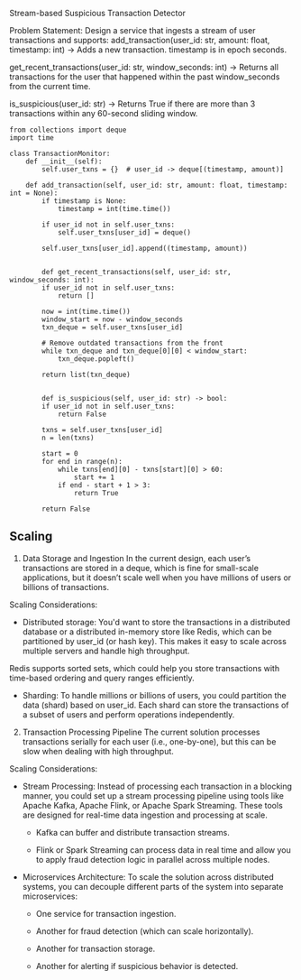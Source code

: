 
Stream-based Suspicious Transaction Detector

Problem Statement:
Design a service that ingests a stream of user transactions and supports:
add_transaction(user_id: str, amount: float, timestamp: int)
 → Adds a new transaction. timestamp is in epoch seconds.


get_recent_transactions(user_id: str, window_seconds: int)
 → Returns all transactions for the user that happened within the past window_seconds from the current time.


is_suspicious(user_id: str)
 → Returns True if there are more than 3 transactions within any 60-second sliding window.


```
from collections import deque
import time

class TransactionMonitor:
    def __init__(self):
        self.user_txns = {}  # user_id -> deque[(timestamp, amount)]

    def add_transaction(self, user_id: str, amount: float, timestamp: int = None):
        if timestamp is None:
            timestamp = int(time.time())

        if user_id not in self.user_txns:
            self.user_txns[user_id] = deque()

        self.user_txns[user_id].append((timestamp, amount))


        def get_recent_transactions(self, user_id: str, window_seconds: int):
        if user_id not in self.user_txns:
            return []

        now = int(time.time())
        window_start = now - window_seconds
        txn_deque = self.user_txns[user_id]

        # Remove outdated transactions from the front
        while txn_deque and txn_deque[0][0] < window_start:
            txn_deque.popleft()

        return list(txn_deque)


        def is_suspicious(self, user_id: str) -> bool:
        if user_id not in self.user_txns:
            return False

        txns = self.user_txns[user_id]
        n = len(txns)

        start = 0
        for end in range(n):
            while txns[end][0] - txns[start][0] > 60:
                start += 1
            if end - start + 1 > 3:
                return True

        return False

```

## Scaling

1. Data Storage and Ingestion
In the current design, each user’s transactions are stored in a deque, which is fine for small-scale applications, but it doesn’t scale well when you have millions of users or billions of transactions.

Scaling Considerations:

- Distributed storage: You'd want to store the transactions in a distributed database or a distributed in-memory store like Redis, which can be partitioned by user_id (or hash key). This makes it easy to scale across multiple servers and handle high throughput.

Redis supports sorted sets, which could help you store transactions with time-based ordering and query ranges efficiently.

- Sharding: To handle millions or billions of users, you could partition the data (shard) based on user_id. Each shard can store the transactions of a subset of users and perform operations independently.

2. Transaction Processing Pipeline
The current solution processes transactions serially for each user (i.e., one-by-one), but this can be slow when dealing with high throughput.

Scaling Considerations:

- Stream Processing: Instead of processing each transaction in a blocking manner, you could set up a stream processing pipeline using tools like Apache Kafka, Apache Flink, or Apache Spark Streaming. These tools are designed for real-time data ingestion and processing at scale.

  - Kafka can buffer and distribute transaction streams.

  - Flink or Spark Streaming can process data in real time and allow you to apply fraud detection logic in parallel across multiple nodes.

- Microservices Architecture: To scale the solution across distributed systems, you can decouple different parts of the system into separate microservices:

  - One service for transaction ingestion.

  - Another for fraud detection (which can scale horizontally).

  - Another for transaction storage.

  - Another for alerting if suspicious behavior is detected.
